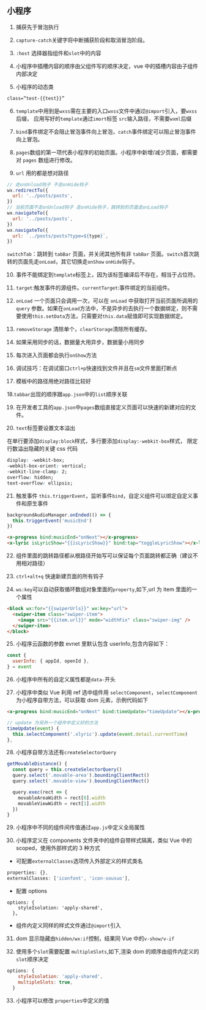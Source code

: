 ## 小程序

1. 捕获先于冒泡执行

2. `capture-catch`关键字将中断捕获阶段和取消冒泡阶段。

3. `:host` 选择器指组件和`slot`中的内容

4. 小程序中插槽内容的顺序由父组件写的顺序决定，vue 中的插槽内容由子组件内部决定

5. 小程序的动态类

```html
class=“test-{{test}}”
```

6. `template`中用到是`wxss`需在主要的入口`wxss`文件中通过`@import`引入，要`wxss`后缀，
   应用写好的`template`通过`imort`标签 `src`输入路径，不需要`wxml`后缀

7. `bind`事件绑定不会阻止冒泡事件向上冒泡，`catch`事件绑定可以阻止冒泡事件向上冒泡。

8. `pages`数组的第一项代表小程序的初始页面。小程序中新增/减少页面，都需要对 `pages` 数组进行修改。

9. `url` 用的都是想对路径

```js
// 走onUnload钩子 不走onHide钩子
wx.redirectTo({
  url: '../posts/posts',
})
// 当前页面不走onUnload钩子 走onHide钩子，跳转到的页面走onLoad钩子
wx.navigateTo({
  url: '../posts/posts',
})
wx.navigateTo({
  url: `../posts/posts?type=${type}`,
})
```

`switchTab`：跳转到 `tabBar` 页面，并关闭其他所有非 `tabBar` 页面。`switch`首次跳转的页面先走`onLoad`，其它切换走`onShow` `onHide`钩子。

10. 事件不能绑定到`template`标签上，因为该标签编译后不存在，相当于占位符。

11. `target`:触发事件的源组件。`currentTarget`:事件绑定的当前组件。

12. `onLoad` 一个页面只会调用一次，可以在 `onLoad` 中获取打开当前页面所调用的 `query` 参数。如果在`onLoad`方法中，不是异步的去执行一个数据绑定，则不需要使用`this.setData`方法，只需要对`this.data`赋值即可实现数据绑定。

13. `removeStorage` 清除单个，`clearStorage`清除所有缓存。

14. 如果采用同步的话，数据量大用异步，数据量小用同步

15. 每次进入页面都会执行`onShow`方法

16. 调试技巧：在调试窗口`ctrl+p`快速找到文件并且在`sm`文件里面打断点

17. 模板中的路径用绝对路径比较好

18.`tabbar`出现的顺序跟`app.json`中的`list`顺序关联

19. 在开发者工具的`app.json`中`pages`数组直接定义页面可以快速的新建对应的文件。

20. `text`标签要设置文本溢出

在单行要添加`display:block`样式，多行要添加`display:-webkit-box`样式， 限定行数溢出隐藏的关键 css 代码

```css
display: -webkit-box;
-webkit-box-orient: vertical;
-webkit-line-clamp: 2;
overflow: hidden;
text-overflow: ellipsis;
```

21. 触发事件 `this.triggerEvent`，监听事件`bind`，自定义组件可以绑定自定义事件和原生事件

```js
backgroundAudioManager.onEnded(() => {
  this.triggerEvent('musicEnd')
})
```

```html
<x-progress bind:musicEnd="onNext"></x-progress>
<x-lyric isLyricShow="{{isLyricShow}}" bind:tap="toggleLyricShow"></x-lyric>
```

22. 组件里面的跳转路径都从根路径开始写可以保证每个页面跳转都正确（建议不用相对路径）

23. `ctrl+alt+q` 快速新建页面的所有钩子

24) `ws:key`可以自动获取循环数组对象里面的`property`,如下,url 为 item 里面的一个属性

```html
<block wx:for="{{swiperUrls}}" wx:key="url">
  <swiper-item class="swiper-item">
    <image src="{{item.url}}" mode="widthFix" class="swiper-img" />
  </swiper-item>
</block>
```

25. 小程序云函数的参数 evnet 里默认包含 userInfo,包含内容如下：

```js
const {
  userInfo: { appId, openId },
} = event
```

26. 小程序中所有的自定义属性都是`data-`开头

27. 小程序中类似 Vue 利用 ref 选中组件用 `selectComponent`，`selectComponent`为小程序自带方法，可以获取 dom 元素，示例代码如下

```html
<x-progress bind:musicEnd="onNext" bind:timeUpdate="timeUpdate"></x-progress>
```

```js
// update 为另外一个组件中定义好的方法
timeUpdate(event) {
  this.selectComponent('.xlyric').update(event.detail.currentTime)
},
```

28. 小程序自带方法还有`createSelectorQuery`

```js
getMovableDistance() {
  const query = this.createSelectorQuery()
  query.select('.movable-area').boundingClientRect()
  query.select('.movable-view').boundingClientRect()

  query.exec(rect => {
    movableAreaWidth = rect[0].width
    movableViewWidth = rect[1].width
  })
}
```

29. 小程序中不同的组件间传值通过`app.js`中定义全局属性

30. 小程序定义在 components 文件夹中的组件自带样式隔离，类似 Vue 中的 scoped，使用外部样式的 3 种方式

- 可配置`externalClasses`选项传入外部定义的样式类名

```js
properties: {},
externalClasses: ['iconfont', 'icon-sousuo'],
```

- 配置 options

```jsproperties: {},
options: {
    styleIsolation: 'apply-shared',
  },
```

- 组件内定义同样的样式文件通过`@import`引入

31. dom 显示隐藏由`hidden/wx:if`控制，结果同 Vue 中的`v-show/v-if`

32. 使用多个`slot`需要配置 `multipleSlots`,如下,渲染 dom 的顺序由组件内定义的`slot`顺序决定

```js
options: {
    styleIsolation: 'apply-shared',
    multipleSlots: true,
  }
```

33. 小程序可以修改 `properties`中定义的值
